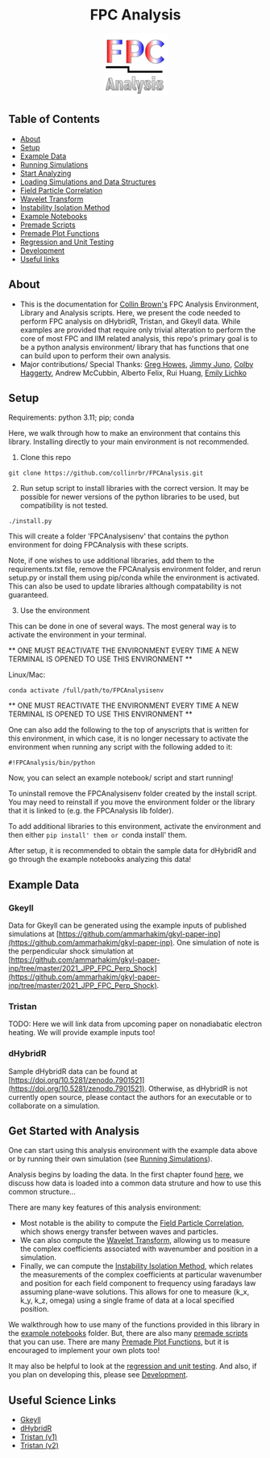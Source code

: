 <h1 align="center">FPC Analysis</h1>

<div align="center">
  <img src="https://github.com/collinrbr/FPCAnalysis/blob/tristan/FPC%20Analysis%20Logo.svg" width="25%" height="25%">
</div>

## Table of Contents <a name = "toc"></a>

- [About](#About)
- [Setup](#Setup)
- [Example Data](#exdata)
- [Running Simulations](docs/inputs.md)
- [Start Analyzing](#start)
- [Loading Simulations and Data Structures](docs/load.md)
- [Field Particle Correlation](docs/FPC.md) 
- [Wavelet Transform](docs/WLT.md)
- [Instability Isolation Method](docs/IIM.md)
- [Example Notebooks](notebooks)
- [Premade Scripts](scripts)
- [Premade Plot Functions](docs/plots.md)
- [Regression and Unit Testing](docs/regression_unit_test.md)
- [Development](docs/devnotes.md)
- [Useful links](#scilinks)

## About <a name = "about"></a>

- This is the documentation for [Collin Brown's](https://www.collinrbrown.com) FPC Analysis Environment, Library and Analysis scripts. Here, we present the code needed to perform FPC analysis on dHybridR, Tristan, and Gkeyll data. While examples are provided that require only trivial alteration to perform the core of most FPC and IIM related analysis, this repo's primary goal is to be a python analysis environment/ library that has functions that one can build upon to perform their own analysis.
- Major contributions/ Special Thanks: [Greg Howes](https://physics.uiowa.edu/people/gregory-g-howes), [Jimmy Juno](https://scholar.google.com/citations?user=5xPBjHkAAAAJ&hl=en), [Colby Haggerty](https://colbyhaggerty.com/), Andrew McCubbin, Alberto Felix, Rui Huang, [Emily Lichko](https://scholar.google.com/citations?user=JUyCLu4AAAAJ&hl=en)


## Setup <a name = "setup"></a>

Requirements: python 3.11; pip; conda

Here, we walk through how to make an environment that contains this library. Installing directly to your main environment is not recommended.

1. Clone this repo
```
git clone https://github.com/collinrbr/FPCAnalysis.git
```

2. Run setup script to install libraries with the correct version. It may be possible for newer versions of the python libraries to be used, but compatibility  is not tested. 
```
./install.py
```
This will create a folder 'FPCAnalysisenv' that contains the python environment for doing FPCAnalysis with these scripts.

Note, if one wishes to use additional libraries, add them to the requirements.txt file, remove the FPCAnalysis environment folder, and rerun setup.py or install them using pip/conda while the environment is activated. This can also be used to update libraries although compatability is not guaranteed.


3. Use the environment

This can be done in one of several ways. The most general way is to activate the environment in your terminal.

** ONE MUST REACTIVATE THE ENVIRONMENT EVERY TIME A NEW TERMINAL IS OPENED TO USE THIS ENVIRONMENT ** 

Linux/Mac:
```
conda activate /full/path/to/FPCAnalysisenv
```
** ONE MUST REACTIVATE THE ENVIRONMENT EVERY TIME A NEW TERMINAL IS OPENED TO USE THIS ENVIRONMENT **

One can also add the following to the top of anyscripts that is written for this environment, in which case, it is no longer necessary to activate the environment when running any script with the following added to it:
```
#!FPCAnalysis/bin/python
```

Now, you can select an example notebook/ script and start running!

To uninstall remove the FPCAnalysisenv folder created by the install script. You may need to reinstall if you move the environment folder or the library that it is linked to (e.g. the FPCAnalysis lib folder).

To add additional libraries to this environment, activate the environment and then either `pip install' them or `conda install' them.

After setup, it is recommended to obtain the sample data for dHybridR and go through the example notebooks analyzing this data!

## Example Data <a name = "exdata"></a>

### Gkeyll
Data for Gkeyll can be generated using the example inputs of published simulations at [https://github.com/ammarhakim/gkyl-paper-inp](https://github.com/ammarhakim/gkyl-paper-inp). One simulation of note is the perpendicular shock simulation at [https://github.com/ammarhakim/gkyl-paper-inp/tree/master/2021_JPP_FPC_Perp_Shock](https://github.com/ammarhakim/gkyl-paper-inp/tree/master/2021_JPP_FPC_Perp_Shock).


### Tristan
TODO: Here we will link data from upcoming paper on nonadiabatic electron heating. We will provide example inputs too!

### dHybridR
Sample dHybridR data can be found at [https://doi.org/10.5281/zenodo.7901521](https://doi.org/10.5281/zenodo.7901521). Otherwise, as dHybridR is not currently open source, please contact the authors for an executable or to collaborate on a simulation.


## Get Started with Analysis <a name = "start"></a>

One can start using this analysis environment with the example data above or by running their own simulation (see [Running Simulations](docs/inputs.md)).

Analysis begins by loading the data. In the first chapter found [here](docs/load.md), we discuss how data is loaded into a common data struture and how to use this common structure...

There are many key features of this analysis environment:

- Most notable is the ability to compute the [Field Particle Correlation](docs/FPC.md), which shows energy transfer between waves and particles.
- We can also compute the [Wavelet Transform](docs/WLT.md), allowing us to measure the complex coefficients associated with wavenumber and position in a simulation.
- Finally, we can compute the [Instability Isolation Method](docs/IIM.md), which relates the measurements of the complex coefficients at particular wavenumber and position for each field component to frequency using faradays law assuming plane-wave solutions. This allows for one to measure  (k_x, k_y, k_z, omega) using a single frame of data at a local specified position.

We walkthrough how to use many of the functions provided in this library in the [example notebooks](notebooks) folder. But, there are also many [premade scripts](docs/scripts) that you can use.
There are many [Premade Plot Functions](docs/plots.md), but it is encouraged to implement your own plots too!

It may also be helpful to look at the [regression and unit testing](docs/regression_unit_test.md). And also, if you plan on developing this, please see [Development](docs/devnotes.md).

## Useful Science Links <a name = "scilinks"></a>

- [Gkeyll](https://gkeyll.readthedocs.io/en/latest/)
- [dHybridR](https://arxiv.org/abs/1909.05255)
- [Tristan (v1)](https://ntoles.github.io/tristan-mp-pitp/)
- [Tristan (v2)](https://princetonuniversity.github.io/tristan-v2/)
